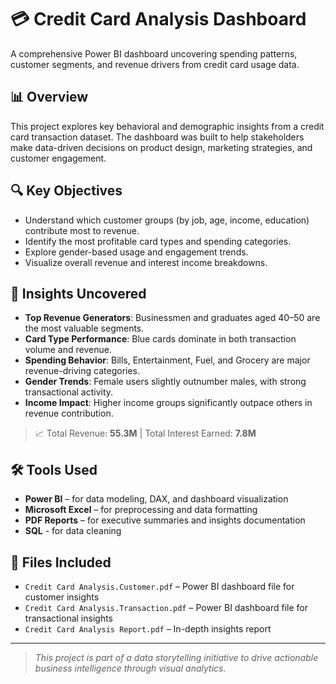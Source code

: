 # 💳 Credit Card Analysis Dashboard

A comprehensive Power BI dashboard uncovering spending patterns, customer segments, and revenue drivers from credit card usage data.

## 📊 Overview

This project explores key behavioral and demographic insights from a credit card transaction dataset. The dashboard was built to help stakeholders make data-driven decisions on product design, marketing strategies, and customer engagement.

## 🔍 Key Objectives

- Understand which customer groups (by job, age, income, education) contribute most to revenue.
- Identify the most profitable card types and spending categories.
- Explore gender-based usage and engagement trends.
- Visualize overall revenue and interest income breakdowns.

## 📌 Insights Uncovered

- **Top Revenue Generators**: Businessmen and graduates aged 40–50 are the most valuable segments.
- **Card Type Performance**: Blue cards dominate in both transaction volume and revenue.
- **Spending Behavior**: Bills, Entertainment, Fuel, and Grocery are major revenue-driving categories.
- **Gender Trends**: Female users slightly outnumber males, with strong transactional activity.
- **Income Impact**: Higher income groups significantly outpace others in revenue contribution.

> 📈 Total Revenue: **55.3M** | Total Interest Earned: **7.8M**

## 🛠 Tools Used

- **Power BI** – for data modeling, DAX, and dashboard visualization
- **Microsoft Excel** – for preprocessing and data formatting
- **PDF Reports** – for executive summaries and insights documentation
- **SQL** - for data cleaning


## 📁 Files Included

- `Credit Card Analysis.Customer.pdf` – Power BI dashboard file for customer insights
- `Credit Card Analysis.Transaction.pdf` – Power BI dashboard file for transactional insights
- `Credit Card Analysis Report.pdf` – In-depth insights report


---

> *This project is part of a data storytelling initiative to drive actionable business intelligence through visual analytics.*
